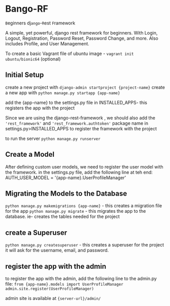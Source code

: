 # Bango-RF

`B`eginners dj`ango`-`R`est `F`ramework

A simple, yet powerful, django rest framework for beginners.
With Login, Logout, Registration, Password Reset, Password Change, and more.
Also includes Profile, and User Management.

To create a basic Vagrant file of ubuntu image - `vagrant init ubuntu/bionic64` (optional)


## Initial Setup
create a new project with `django-admin startproject {project-name}`
create a new app with `python manage.py startapp {app-name}`

add the {app-name} to the settings.py file in INSTALLED_APPS- this registers the app with the project

Since we are using the django-rest-framework , we should also add the `'rest_framework'` and `'rest_framework.authtoken'` package name in settings.py>INSTALLED_APPS to register the framework with the project

to run the server `python manage.py runserver`


## Create a Model
After defining custom user models, we need to register the user model with the framework.
in the settings.py file, add the following line at teh end:
AUTH_USER_MODEL = '{app-name}.UserProfileManager'

## Migrating the Models to the Database
`python manage.py makemigrations {app-name}` - this creates a migration file for the app
`python manage.py migrate` - this migrates the app to the database. ie- creates the tables needed for the project

## create a Superuser
`python manage.py createsuperuser` - this creates a superuser for the project
it will ask for the username, email, and password.

## register the app with the admin
to register the app with the admin, add the following line to the admin.py file:
`from {app-name}.models import UserProfileManager`
`admin.site.register(UserProfileManager)`

admin site is available at `{server-url}/admin/`
